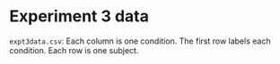 Experiment 3 data
=================

`expt3data.csv`: Each column is one condition. The first row labels each condition. Each row is one subject.
